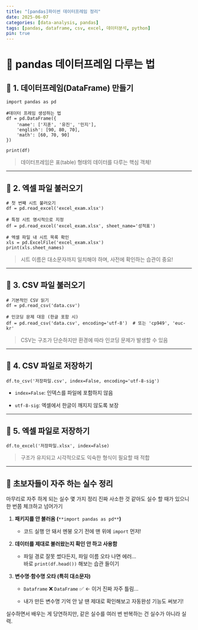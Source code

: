 ```yaml
---
title: "[pandas]파이썬 데이터프레임 정리" 
date: 2025-06-07 
categories: [data-analysis, pandas] 
tags: [pandas, dataframe, csv, excel, 데이터분석, python] 
pin: true
---
```


# 🐼 pandas 데이터프레임 다루는 법
## 📘 1. 데이터프레임(DataFrame) 만들기

```
import pandas as pd

#데이터 프레임 생성하는 법
df = pd.DataFrame({
    'name': ['지훈', '유진', '민지'],
    'english': [90, 80, 70],
    'math': [60, 70, 90]
})

print(df)
```

> 데이터프레임은 표(table) 형태의 데이터를 다루는 핵심 객체!

----------

## 📗 2. 엑셀 파일 불러오기

```
# 첫 번째 시트 불러오기
df = pd.read_excel('excel_exam.xlsx')

# 특정 시트 명시적으로 지정
df = pd.read_excel('excel_exam.xlsx', sheet_name='성적표')

# 엑셀 파일 내 시트 목록 확인
xls = pd.ExcelFile('excel_exam.xlsx')
print(xls.sheet_names)
```

> 시트 이름은 대소문자까지 일치해야 하며, 사전에 확인하는 습관이 중요!

----------

## 📙 3. CSV 파일 불러오기

```
# 기본적인 CSV 읽기
df = pd.read_csv('data.csv')

# 인코딩 문제 대응 (한글 포함 시)
df = pd.read_csv('data.csv', encoding='utf-8')  # 또는 'cp949', 'euc-kr'
```

> CSV는 구조가 단순하지만 환경에 따라 인코딩 문제가 발생할 수 있음

----------

## 📕 4. CSV 파일로 저장하기

```
df.to_csv('저장파일.csv', index=False, encoding='utf-8-sig')
```

-   `index=False`: 인덱스를 파일에 포함하지 않음
    
-   `utf-8-sig`: 엑셀에서 한글이 깨지지 않도록 보장
    

----------

## 📓 5. 엑셀 파일로 저장하기

```
df.to_excel('저장파일.xlsx', index=False)
```

> 구조가 유지되고 시각적으로도 익숙한 형식이 필요할 때 적합

----------

## 🧱 초보자들이 자주 하는 실수 정리

마무리로 자주 하게 되는 실수 몇 가지 정리
진짜 사소한 것 같아도 실수 할 때가 있으니 한 번쯤 체크하고 넘어가기

1.  **패키지를 안 불러옴 (**`**import pandas as pd**`**)**
    
    -    코드 실행 안 돼서 멘붕 오기 전에 맨 위에 `import` 먼저!
        
2.  **데이터를 제대로 불러왔는지 확인 안 하고 사용함**
    
    -   파일 경로 잘못 썼다든지, 파일 이름 오타 나면 에러…  
        바로 `print(df.head())` 해보는 습관 들이기
        
3.  **변수명·함수명 오타 (특히 대소문자)**
    
    -   `Dataframe` ❌ `DataFrame` ✅ ← 이거 진짜 자주 틀림...
        
    -   내가 만든 변수명 기억 안 날 땐 제대로 확인해보고 자동완성 기능도 써보기!
        

실수하면서 배우는 게 당연하지만, 같은 실수를 여러 번 반복하는 건 실수가 아니라 실력.
